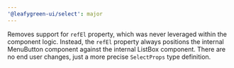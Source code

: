 ```yaml
---
'@leafygreen-ui/select': major
---
```


Removes support for `refEl` property, which was never leveraged within the component logic. Instead, the `refEl` property always positions the internal MenuButton component against the internal ListBox component. There are no end user changes, just a more precise `SelectProps` type definition.
